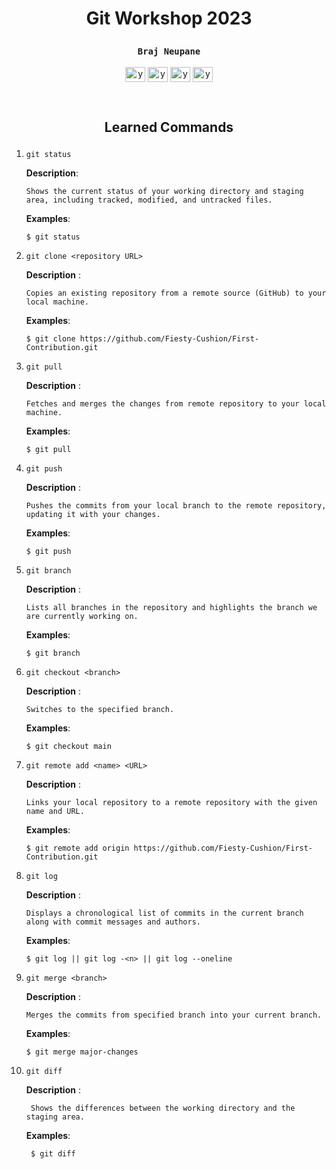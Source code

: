 # <p align='center'>Git Workshop 2023 <p>

### <p align='center'>`Braj Neupane`</p>

<p align="center">
    <a href="https://youtu.be/dQw4w9WgXcQ" target="blank"
    ><img
        align="center"
        src="https://raw.githubusercontent.com/rahuldkjain/github-profile-readme-generator/master/src/images/icons/Social/facebook.svg"
        alt="your_name"
        height="24"
        width="32"
    /></a>
    <a href="https://youtu.be/dQw4w9WgXcQ" target="blank"
    ><img
        align="center"
        src="https://raw.githubusercontent.com/rahuldkjain/github-profile-readme-generator/master/src/images/icons/Social/linked-in-alt.svg"
        alt="your_name"
        height="24"
        width="32"
    /></a>
    <a href="https://youtu.be/dQw4w9WgXcQ" target="blank"
    ><img
        align="center"
        src="https://raw.githubusercontent.com/rahuldkjain/github-profile-readme-generator/master/src/images/icons/Social/github.svg"
        alt="your_name"
        height="24"
        width="32"
    /></a>
       <a href="https://youtu.be/dQw4w9WgXcQ" target="blank"
    ><img
        align="center"
        src="https://raw.githubusercontent.com/rahuldkjain/github-profile-readme-generator/master/src/images/icons/Social/instagram.svg"
        alt="your_name"
        height="24"
        width="32"
    /></a>

</p>

<br>

## <p align='center'>Learned Commands</p>

1.  `git status`

    **Description**:

        Shows the current status of your working directory and staging area, including tracked, modified, and untracked files.

    **Examples**:

        $ git status
    
2.  `git clone <repository URL>`

    **Description** :

        Copies an existing repository from a remote source (GitHub) to your local machine.

    **Examples**:

        $ git clone https://github.com/Fiesty-Cushion/First-Contribution.git

3.  `git pull`

    **Description** :

        Fetches and merges the changes from remote repository to your local machine.

    **Examples**:

        $ git pull

4.  `git push`

    **Description** :

        Pushes the commits from your local branch to the remote repository, updating it with your changes.

    **Examples**:

        $ git push

5.  `git branch`

    **Description** :

        Lists all branches in the repository and highlights the branch we are currently working on.

    **Examples**:

        $ git branch

6.  `git checkout <branch>`

    **Description** :

        Switches to the specified branch.

    **Examples**:

        $ git checkout main

7.  `git remote add <name> <URL>`

    **Description** :

        Links your local repository to a remote repository with the given name and URL.

    **Examples**:

        $ git remote add origin https://github.com/Fiesty-Cushion/First-Contribution.git

8.  `git log`

    **Description** :

        Displays a chronological list of commits in the current branch along with commit messages and authors.

    **Examples**:

        $ git log || git log -<n> || git log --oneline

9.  `git merge <branch>`

    **Description** :

        Merges the commits from specified branch into your current branch.

    **Examples**:

        $ git merge major-changes

10. `git diff`

     **Description** :

         Shows the differences between the working directory and the staging area.

     **Examples**:

         $ git diff








